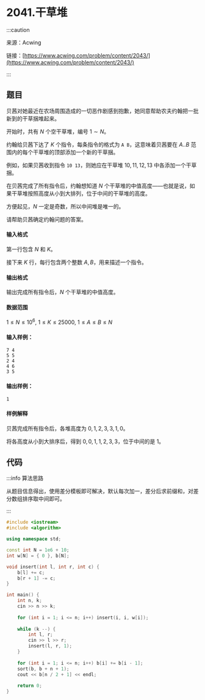 # 2041.干草堆

:::caution

来源：Acwing

链接：[https://www.acwing.com/problem/content/2043/](https://www.acwing.com/problem/content/2043/)

:::

## 题目

贝茜对她最近在农场周围造成的一切恶作剧感到抱歉，她同意帮助农夫约翰把一批新到的干草捆堆起来。

开始时，共有 $N$ 个空干草堆，编号 $1∼N$。

约翰给贝茜下达了 $K$ 个指令，每条指令的格式为 `A B`，这意味着贝茜要在 $A..B$ 范围内的每个干草堆的顶部添加一个新的干草捆。

例如，如果贝茜收到指令 `10 13`，则她应在干草堆 $10,11,12,13$ 中各添加一个干草捆。

在贝茜完成了所有指令后，约翰想知道 $N$ 个干草堆的中值高度——也就是说，如果干草堆按照高度从小到大排列，位于中间的干草堆的高度。

方便起见，$N$ 一定是奇数，所以中间堆是唯一的。

请帮助贝茜确定约翰问题的答案。

#### 输入格式

第一行包含 $N$ 和 $K$。

接下来 $K$ 行，每行包含两个整数 $A,B$，用来描述一个指令。

#### 输出格式

输出完成所有指令后，$N$ 个干草堆的中值高度。

#### 数据范围

$1≤N≤10^6,$
$1≤K≤25000,$
$1≤A≤B≤N$

#### 输入样例：

```
7 4
5 5
2 4
4 6
3 5
```

#### 输出样例：

```
1
```

#### 样例解释

贝茜完成所有指令后，各堆高度为 $0,1,2,3,3,1,0$。

将各高度从小到大排序后，得到 $0,0,1,1,2,3,3$，位于中间的是 $1$。

## 代码

:::info 算法思路

从题目信息得出，使用差分模板即可解决，默认每次加一，差分后求前缀和，对差分数组排序取中间即可。

:::

```cpp
#include <iostream>
#include <algorithm>

using namespace std;

const int N = 1e6 + 10;
int w[N] = { 0 }, b[N];

void insert(int l, int r, int c) {
    b[l] += c;
    b[r + 1] -= c;
}

int main() {
    int n, k;
    cin >> n >> k;
    
    for (int i = 1; i <= n; i++) insert(i, i, w[i]);
    
    while (k --) {
        int l, r;
        cin >> l >> r;
        insert(l, r, 1);
    }
    
    for (int i = 1; i <= n; i++) b[i] += b[i - 1];
    sort(b, b + n + 1);
    cout << b[n / 2 + 1] << endl;
    
    return 0;
}
```

